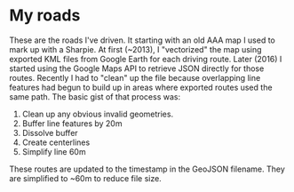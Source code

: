 # My roads

These are the roads I've driven. It starting with an old AAA map I used to mark up with a Sharpie. At first (~2013), I "vectorized" the map using exported KML files from Google Earth for each driving route. Later (2016) I started using the Google Maps API to retrieve JSON directly for those routes. Recently I had to "clean" up the file because overlapping line features had begun to build up in areas where exported routes used the same path. The basic gist of that process was:

1. Clean up any obvious invalid geometries.
2. Buffer line features by 20m
3. Dissolve buffer
4. Create centerlines
5. Simplify line 60m

These routes are updated to the timestamp in the GeoJSON filename. They are simplified to ~60m to reduce file size.
